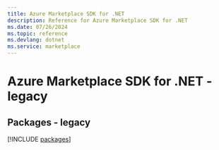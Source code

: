```yaml
---
title: Azure Marketplace SDK for .NET
description: Reference for Azure Marketplace SDK for .NET
ms.date: 07/26/2024
ms.topic: reference
ms.devlang: dotnet
ms.service: marketplace
---
```

# Azure Marketplace SDK for .NET - legacy
## Packages - legacy
[!INCLUDE [packages](marketplace-index.md)]